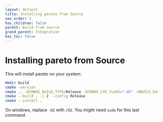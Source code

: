 ```yaml
---
layout: default
title: Installing pareto from Source
nav_order: 3
has_children: false
parent: Build from source
grand_parent: Integration
has_toc: false
---
```

# Installing pareto from Source

This will install pareto on your system:

```bash
mkdir build
cmake -version
cmake .. -DCMAKE_BUILD_TYPE=Release -DCMAKE_CXX_FLAGS="-O2" -DBUILD_EXAMPLES=OFF -DBUILD_TESTS=OFF 
cmake --build . -j 2 --config Release
cmake --install .
```

On windows, replace `-O2` with `/O2`. You might need `sudo` for this last command.




<!-- Generated with mdsplit: https://github.com/alandefreitas/mdsplit -->
